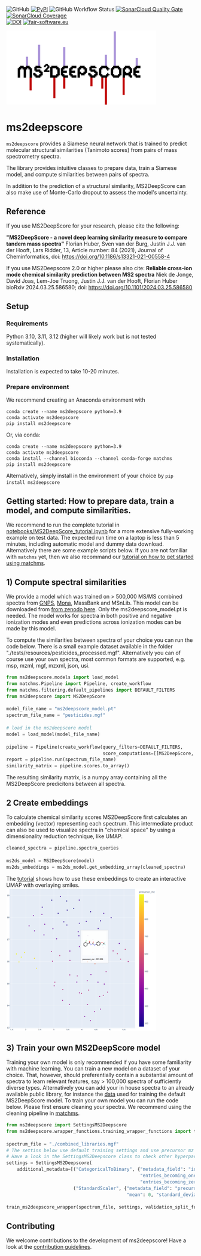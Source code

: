 ![GitHub](https://img.shields.io/github/license/matchms/ms2deepscore)
[![PyPI](https://img.shields.io/pypi/v/ms2deepscore?color=teal)](https://pypi.org/project/ms2deepscore/)
![GitHub Workflow Status](https://img.shields.io/github/actions/workflow/status/matchms/ms2deepscore/CI_build.yml?branch=main)
[![SonarCloud Quality Gate](https://sonarcloud.io/api/project_badges/measure?project=matchms_ms2deepscore&metric=alert_status)](https://sonarcloud.io/dashboard?id=matchms_ms2deepscore)
[![SonarCloud Coverage](https://sonarcloud.io/api/project_badges/measure?project=matchms_ms2deepscore&metric=coverage)](https://sonarcloud.io/component_measures?id=matchms_ms2deepscore&metric=Coverage&view=list)  
[![DOI](https://zenodo.org/badge/310047938.svg)](https://zenodo.org/badge/latestdoi/310047938)
[![fair-software.eu](https://img.shields.io/badge/fair--software.eu-%E2%97%8F%20%20%E2%97%8F%20%20%E2%97%8F%20%20%E2%97%8F%20%20%E2%97%8B-yellow)](https://fair-software.eu)

<img src="https://github.com/matchms/ms2deepscore/blob/main/materials/ms2deepscore_logo.png" width="400">

# ms2deepscore
`ms2deepscore` provides a Siamese neural network that is trained to predict molecular structural similarities (Tanimoto scores) 
from pairs of mass spectrometry spectra. 

The library provides intuitive classes to prepare data, train a Siamese model,
and compute similarities between pairs of spectra.

In addition to the prediction of a structural similarity, 
MS2DeepScore can also make use of Monte-Carlo dropout to assess the model's uncertainty.

## Reference
If you use MS2DeepScore for your research, please cite the following:

**"MS2DeepScore - a novel deep learning similarity measure to compare tandem mass spectra"**
Florian Huber, Sven van der Burg, Justin J.J. van der Hooft, Lars Ridder, 13, Article number: 84 (2021), Journal of Cheminformatics, doi: https://doi.org/10.1186/s13321-021-00558-4

If you use MS2Deepscore 2.0 or higher please also cite:
**Reliable cross-ion mode chemical similarity prediction between MS2 spectra**
Niek de Jonge, David Joas, Lem-Joe Truong, Justin J.J. van der Hooft, Florian Huber
bioRxiv 2024.03.25.586580; doi: https://doi.org/10.1101/2024.03.25.586580


## Setup
### Requirements

Python 3.10, 3.11, 3.12 (higher will likely work but is not tested systematically).

### Installation
Installation is expected to take 10-20 minutes.

### Prepare environment
We recommend creating an Anaconda environment with

```
conda create --name ms2deepscore python=3.9
conda activate ms2deepscore
pip install ms2deepscore
```

Or, via conda:
```
conda create --name ms2deepscore python=3.9
conda activate ms2deepscore
conda install --channel bioconda --channel conda-forge matchms
pip install ms2deepscore
```

Alternatively, simply install in the environment of your choice by `pip install ms2deepscore`

## Getting started: How to prepare data, train a model, and compute similarities.
We recommend to run the complete tutorial in [notebooks/MS2DeepScore_tutorial.ipynb](https://github.com/matchms/ms2deepscore/blob/main/notebooks/MS2DeepScore_tutorial.ipynb) 
for a more extensive fully-working example on test data. The expected run time on a laptop is less than 5 minutes, including automatic model and dummy data download. 
Alternatively there are some example scripts below.
If you are not familiar with `matchms` yet, then we also recommand our [tutorial on how to get started using matchms](https://blog.esciencecenter.nl/build-your-own-mass-spectrometry-analysis-pipeline-in-python-using-matchms-part-i-d96c718c68ee).

## 1) Compute spectral similarities
We provide a model which was trained on > 500,000 MS/MS combined spectra from [GNPS](https://gnps.ucsd.edu/), [Mona](https://mona.fiehnlab.ucdavis.edu/), MassBank and MSnLib. 
This model can be downloaded from [from zenodo here](https://zenodo.org/records/13897744). Only the ms2deepscore_model.pt is needed.
The model works for spectra in both positive and negative ionization modes and even predictions across ionization modes can be made by this model. 

To compute the similarities between spectra of your choice you can run the code below.
There is a small example dataset available in the folder "./tests/resources/pesticides_processed.mgf". 
Alternatively you can of course use your own spectra, most common formats are supported, e.g. msp, mzml, mgf, mzxml, json, usi.
```python
from ms2deepscore.models import load_model
from matchms.Pipeline import Pipeline, create_workflow
from matchms.filtering.default_pipelines import DEFAULT_FILTERS
from ms2deepscore import MS2DeepScore

model_file_name = "ms2deepscore_model.pt"
spectrum_file_name = "pesticides.mgf"

# load in the ms2deepscore model
model = load_model(model_file_name)

pipeline = Pipeline(create_workflow(query_filters=DEFAULT_FILTERS,
                                    score_computations=[[MS2DeepScore, {"model": model}]]))
report = pipeline.run(spectrum_file_name)
similarity_matrix = pipeline.scores.to_array()
```
The resulting similarity matrix, is a numpy array containing all the MS2DeepScore predicitons between all spectra.


## 2 Create embeddings

To calculate chemical similarity scores MS2DeepScore first calculates an embedding (vector) representing each spectrum. 
This intermediate product can also be used to visualize spectra in "chemical space" by using a dimensionality reduction technique, like UMAP.

```python
cleaned_spectra = pipeline.spectra_queries

ms2ds_model = MS2DeepScore(model)
ms2ds_embeddings = ms2ds_model.get_embedding_array(cleaned_spectra)
```
The [tutorial](https://github.com/matchms/ms2deepscore/blob/main/notebooks/MS2DeepScore_tutorial.ipynb) shows how to use these embeddings to create an interactive UMAP with overlaying smiles.
<img src="https://github.com/matchms/ms2deepscore/blob/main/materials/umap_example.png" width="400"/>

## 3) Train your own MS2DeepScore model
Training your own model is only recommended if you have some familiarity with machine learning. 
You can train a new model on a dataset of your choice. That, however, should preferentially contain a substantial amount of spectra to learn relevant features, say > 100,000 spectra of sufficiently diverse types.
Alternatively you can add your in house spectra to an already available public library, for instance the [data](https://zenodo.org/records/13934470) used for training the default MS2DeepScore model. 
To train your own model you can run the code below.
Please first ensure cleaning your spectra. We recommend using the cleaning pipeline in [matchms](https://github.com/matchms/matchms).

```python
from ms2deepscore import SettingsMS2Deepscore
from ms2deepscore.wrapper_functions.training_wrapper_functions import train_ms2deepscore_wrapper

spectrum_file = "./combined_libraries.mgf"
# The settins below use default training settings and use precursor mz and ionmode as additional metadata input. 
# Have a look in the SettingsMS2Deepscore class to check other hyperparameters.
settings = SettingsMS2Deepscore(
    additional_metadata=[("CategoricalToBinary", {"metadata_field": "ionmode",
                                                  "entries_becoming_one": "positive",
                                                  "entries_becoming_zero": "negative"}),
                         ("StandardScaler", {"metadata_field": "precursor_mz", 
                                             "mean": 0, "standard_deviation": 1000})],)

train_ms2deepscore_wrapper(spectrum_file, settings, validation_split_fraction=20)
```
## Contributing
We welcome contributions to the development of ms2deepscore! Have a look at the [contribution guidelines](https://github.com/matchms/ms2deepscore/blob/main/CONTRIBUTING.md).
